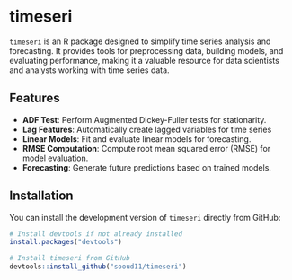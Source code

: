 # timeseri
`timeseri` is an R package designed to simplify time series analysis and forecasting. It provides tools for preprocessing data, building models, and evaluating performance, making it a valuable resource for data scientists and analysts working with time series data.

## Features

- **ADF Test**: Perform Augmented Dickey-Fuller tests for stationarity.
- **Lag Features**: Automatically create lagged variables for time series
- **Linear Models**: Fit and evaluate linear models for forecasting.
- **RMSE Computation**: Compute root mean squared error (RMSE) for model evaluation.
- **Forecasting**: Generate future predictions based on trained models.

## Installation

You can install the development version of `timeseri` directly from GitHub:

```r
# Install devtools if not already installed
install.packages("devtools")

# Install timeseri from GitHub
devtools::install_github("sooud11/timeseri")
